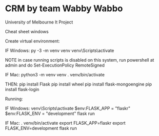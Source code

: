 # CRM by team Wabby Wabbo
University of Melbourne It Project

Cheat sheet windows

Create virtual environment:

IF Windows:
py -3 -m venv venv
venv\Scripts\activate

NOTE in case running scripts is disabled on this system, run powershell at admin and do
Set-ExecutionPolicy RemoteSigned


IF Mac:
python3 -m venv venv
. venv/bin/activate

THEN:
pip install Flask
pip install wheel
pip install flask-mongoengine
pip install flask-login

Running:

IF Windows:
venv\Scripts\activate
$env:FLASK_APP = "flaskr"
$env:FLASK_ENV = "development"
flask run

IF Mac:
. venv/bin/activate
export FLASK_APP=flaskr
export FLASK_ENV=development
flask run


